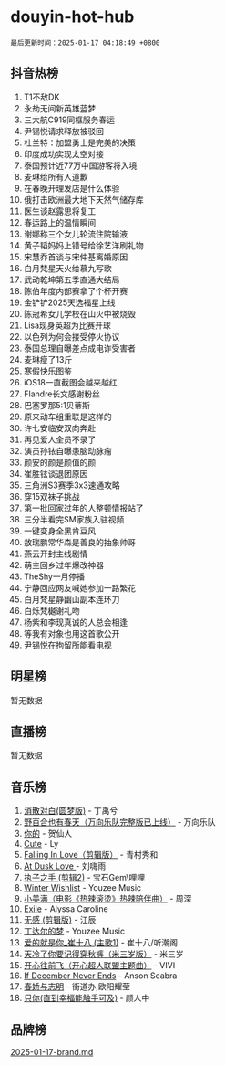 # douyin-hot-hub

`最后更新时间：2025-01-17 04:18:49 +0800`

## 抖音热榜

1. T1不敌DK
1. 永劫无间新英雄蓝梦
1. 三大航C919同框服务春运
1. 尹锡悦请求释放被驳回
1. 杜兰特：加盟勇士是完美的决策
1. 印度成功实现太空对接
1. 泰国预计近77万中国游客将入境
1. 麦琳给所有人道歉
1. 在春晚开理发店是什么体验
1. 俄打击欧洲最大地下天然气储存库
1. 医生谈赵露思将复工
1. 春运路上的温情瞬间
1. 谢娜称三个女儿轮流住院输液
1. 黄子韬妈妈上错号给徐艺洋刷礼物
1. 宋慧乔首谈与宋仲基离婚原因
1. 白月梵星天火给慕九写歌
1. 武动乾坤第五季直通大结局
1. 陈伯年度内部赛拿了个杯开赛
1. 金铲铲2025天选福星上线
1. 陈冠希女儿学校在山火中被烧毁
1. Lisa现身英超为比赛开球
1. 以色列为何会接受停火协议
1. 泰国总理自曝差点成电诈受害者
1. 麦琳瘦了13斤
1. 寒假快乐图鉴
1. iOS18一直截图会越来越红
1. Flandre长文感谢粉丝
1. 巴塞罗那5:1贝蒂斯
1. 原来动车组重联是这样的
1. 许七安临安双向奔赴
1. 再见爱人全员不录了
1. 演员孙铱自曝患脑动脉瘤
1. 颜安的颜是颜值的颜
1. 崔胜铉谈退团原因
1. 三角洲S3赛季3x3速通攻略
1. 穿15双袜子挑战
1. 第一批回家过年的人整顿情报站了
1. 三分半看完SM家族入驻视频
1. 一键变身全黑肯豆风
1. 敖瑞鹏常华森是善良的抽象帅哥
1. 燕云开封主线剧情
1. 萌主回乡过年爆改神器
1. TheShy一月停播
1. 宁静回应网友喊她参加一路繁花
1. 白月梵星静幽山副本连环刀
1. 白烁梵樾谢礼吻
1. 杨紫和李现真诚的人总会相逢
1. 等我有对象也用这首歌公开
1. 尹锡悦在拘留所能看电视

## 明星榜

暂无数据

## 直播榜

暂无数据

## 音乐榜

1. [消散对白(圆梦版)](https://sf5-hl-cdn-tos.douyinstatic.com/obj/tos-cn-ve-2774/og4jB5I5IizzoZVAAAzWgBMAsMDWoArfwBOiFs) - 丁禹兮
1. [野百合也有春天（万向乐队完整版已上线）](https://sf5-hl-cdn-tos.douyinstatic.com/obj/tos-cn-ve-2774/oMnUxhRAMiAGBqDtIPBQ7ACYQZFlJCftcgeDJE) - 万向乐队
1. [你的](https://sf5-hl-cdn-tos.douyinstatic.com/obj/tos-cn-ve-2774/oYuIeKf42jB7sEV6B2upMdpYAgfrQWj0FeRegh) - 贺仙人
1. [Cute](https://sf5-hl-cdn-tos.douyinstatic.com/obj/tos-cn-ve-2774/o4IbIzHWKAAB4wsS5qMBRiiAlEBGTpQRNfFvuo) - Ly
1. [Falling In Love（剪辑版）](https://sf5-hl-cdn-tos.douyinstatic.com/obj/tos-cn-ve-2774/o8ajpA8zzgBPahbBIO8AcKGBLJezFCRd1wfP9f) - 青村秀和
1. [ At Dusk  Love ](https://sf5-hl-cdn-tos.douyinstatic.com/obj/tos-cn-ve-2774/o8CrpCf5CaYgI4ZrtQgMQAFEfuGqNnRSDQAPBc) - 刘嗨雨
1. [执子之手 (剪辑2)](https://sf5-hl-cdn-tos.douyinstatic.com/obj/tos-cn-ve-2774/oUoZLQjCc31XzqsBnBQUNgeKtYPBcgbFDwtfcu) - 宝石Gem\哩哩
1. [Winter Wishlist](https://sf5-hl-cdn-tos.douyinstatic.com/obj/tos-cn-ve-2774/oIIgUOeamCFCVAzxN6MFRLIBlLGpUqQxeeHrLE) - Youzee Music
1. [小美满（电影《热辣滚烫》热辣陪伴曲）](https://sf5-hl-cdn-tos.douyinstatic.com/obj/tos-cn-ve-2774/o0GAn2lSgfZIDUgtevCGDQYnFg4CwnrBaxbTZL) - 周深
1. [Exile](https://sf6-cdn-tos.douyinstatic.com/obj/tos-cn-ve-2774/oYj4gAQTknKE3WW0Je8KGmQ7z1cA4FefwtbufD) - Alyssa Caroline
1. [无感 (剪辑版)](https://sf5-hl-cdn-tos.douyinstatic.com/obj/tos-cn-ve-2774/o0eIsUzJBDlQaQFC5OFlgbMEZC1TFYBftOBn6p) - 江辰
1. [丁达尔的梦](https://sf5-hl-cdn-tos.douyinstatic.com/obj/tos-cn-ve-2774/oMU3WirUZBVQkAC9ccG5P2IQirziZM2RTInUY) - Youzee Music
1. [爱的就是你_崔十八 (主歌1)](https://sf5-hl-cdn-tos.douyinstatic.com/obj/tos-cn-ve-2774/oI5BO5DhFZ6UTcNCnZaOCBLtZ7WIMQGfgnXf5E) - 崔十八/听潮阁
1. [天冷了你要记得穿秋裤（米三岁版）](https://sf5-hl-cdn-tos.douyinstatic.com/obj/tos-cn-ve-2774/oQlIwVIDWiZ6BQilAorS7MA0AgCkQDvcZAdm1) - 米三岁
1. [开心往前飞（开心超人联盟主题曲）](https://sf5-hl-cdn-tos.douyinstatic.com/obj/tos-cn-ve-2774/9d8fb7c82cf1421fb93a9fe925275e0a) - VIVI
1. [If December Never Ends](https://sf5-hl-cdn-tos.douyinstatic.com/obj/tos-cn-ve-2774/oY1IQMoTgCFIBg8RZifyqlBBt1UFgitTYmxeOS) - Anson Seabra
1. [春娇与志明](https://sf3-cdn-tos.douyinstatic.com/obj/tos-cn-ve-2774/e530d8fceb7044b39707d7f9ff54add1) - 街道办,欧阳耀莹
1. [只你(直到幸福能触手可及)](https://sf5-hl-cdn-tos.douyinstatic.com/obj/tos-cn-ve-2774/o0lBkRDzFTeaVSUz3ZZSCBVtZ5DIMQGfgmEAuE) - 颜人中

## 品牌榜

[2025-01-17-brand.md](2025-01-17-brand.md)
